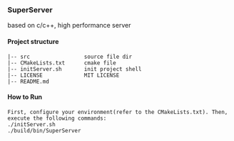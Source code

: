 ### SuperServer
based on c/c++, high performance server

#### Project structure
```
|-- src                 source file dir
|-- CMakeLists.txt      cmake file
|-- initServer.sh       init project shell
|-- LICENSE             MIT LICENSE
|-- README.md           
```

#### How to Run
```
First, configure your environment(refer to the CMakeLists.txt). Then, execute the following commands:
./initServer.sh
./build/bin/SuperServer
```